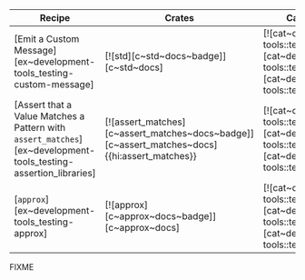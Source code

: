 | Recipe | Crates | Categories |
|--------|--------|------------|
| [Emit a Custom Message][ex~development-tools_testing-custom-message] | [![std][c~std~docs~badge]][c~std~docs] | [![cat~development-tools::testing][cat~development-tools::testing~badge]][cat~development-tools::testing] |
| [Assert that a Value Matches a Pattern with `assert_matches`][ex~development-tools_testing-assertion_libraries] | [![assert_matches][c~assert_matches~docs~badge]][c~assert_matches~docs]{{hi:assert_matches}} | [![cat~development-tools::testing][cat~development-tools::testing~badge]][cat~development-tools::testing] |
| [`approx`][ex~development-tools_testing-approx] | [![approx][c~approx~docs~badge]][c~approx~docs] | [![cat~development-tools::testing][cat~development-tools::testing~badge]][cat~development-tools::testing] |

<div class="hidden">
FIXME
</div>
